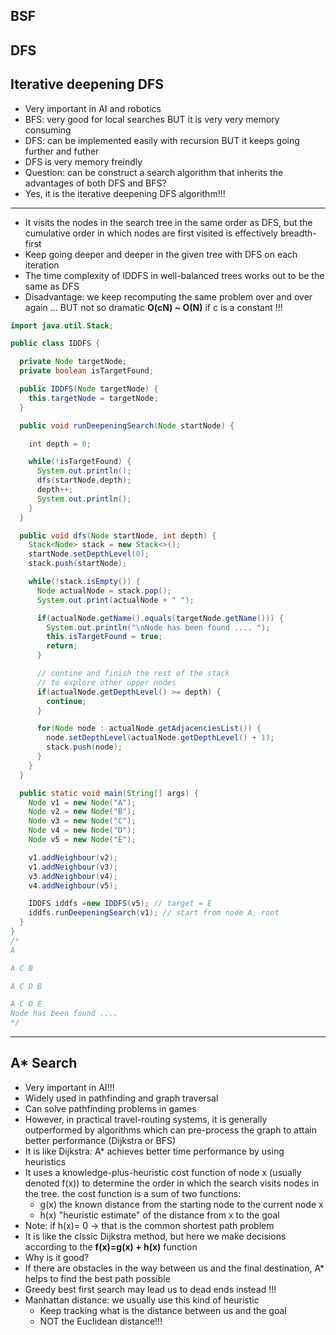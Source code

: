 ## BSF
## DFS

## Iterative deepening DFS
- Very important in AI and robotics
- BFS: very good for local searches BUT it is very very memory consuming
- DFS: can be implemented easily with recursion BUT it keeps going further and futher
- DFS is very memory freindly
- Question: can be construct a search algorithm that inherits the advantages of both DFS and BFS?
- Yes, it is the iterative deepening DFS algorithm!!!

------

- It visits the nodes in the search tree in the same order as DFS, but the cumulative order in which nodes are first visited is effectively breadth-first
- Keep going deeper and deeper in the given tree with DFS on each iteration
- The time complexity of IDDFS in well-balanced trees works out to be the same as DFS
- Disadvantage: we keep recomputing the same problem over and over again ... BUT not so dramatic **O(cN) ~ O(N)** if c is a constant !!!

```java
import java.util.Stack;

public class IDDFS {

  private Node targetNode;
  private boolean isTargetFound;

  public IDDFS(Node targetNode) {
    this.targetNode = targetNode;
  }

  public void runDeepeningSearch(Node startNode) {

    int depth = 0;

    while(!isTargetFound) {
      System.out.println();
      dfs(startNode,depth);
      depth++;
      System.out.println();
    }
  }

  public void dfs(Node startNode, int depth) {
    Stack<Node> stack = new Stack<>();
    startNode.setDepthLevel(0);
    stack.push(startNode);

    while(!stack.isEmpty()) {
      Node actualNode = stack.pop();
      System.out.print(actualNode + " ");

      if(actualNode.getName().equals(targetNode.getName())) {
        System.out.println("\nNode has been found .... ");
        this.isTargetFound = true;
        return;
      }

      // contine and finish the rest of the stack
      // to explore other upper nodes
      if(actualNode.getDepthLevel() >= depth) {
        continue;
      }

      for(Node node : actualNode.getAdjacenciesList()) {
        node.setDepthLevel(actualNode.getDepthLevel() + 1);
        stack.push(node);
      }
    }
  }

  public static void main(String[] args) {
    Node v1 = new Node("A");
    Node v2 = new Node("B");
    Node v3 = new Node("C");
    Node v4 = new Node("D");
    Node v5 = new Node("E");

    v1.addNeighbour(v2);
    v1.addNeighbour(v3);
    v3.addNeighbour(v4);
    v4.addNeighbour(v5);

    IDDFS iddfs =new IDDFS(v5); // target = E
    iddfs.runDeepeningSearch(v1); // start from node A, root
  }
}
/*
A

A C B

A C D B

A C D E
Node has been found ....
*/
```


------

## A* Search
- Very important in AI!!!
- Widely used in pathfinding and graph traversal
- Can solve pathfinding problems in games
- However, in practical travel-routing systems, it is generally outperformed by algorithms which can pre-process the graph to attain better performance (Dijkstra or BFS)
- It is like Dijkstra: A* achieves better time performance by using heuristics
- It uses a knowledge-plus-heuristic cost function of node x (usually denoted f(x)) to determine the order in which the search visits nodes in the tree. the cost function is a sum of two functions:
  - g(x) the known distance from the starting node to the current node x
  - h(x) "heuristic estimate" of the distance from x to the goal
- Note: if h(x)= 0 -> that is the common shortest path problem
- It is like the clssic Dijkstra method, but here we make decisions according to the **f(x)=g(x) + h(x)** function
- Why is it good?
- If there are obstacles in the way between us and the final destination, A* helps to find the best path possible
- Greedy best first search may lead us to dead ends instead !!!
- Manhattan distance: we usually use this kind of heuristic
  - Keep tracking what is the distance between us and the goal
  - NOT the Euclidean distance!!!
